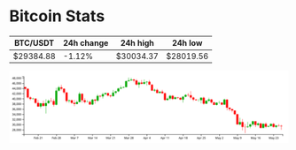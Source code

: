 # Bitcoin Stats

BTC/USDT|24h change|24h high|24h low|
|---|---|---|---|
|$29384.88|-1.12%|$30034.37|$28019.56|

<img src="./chart.svg">
